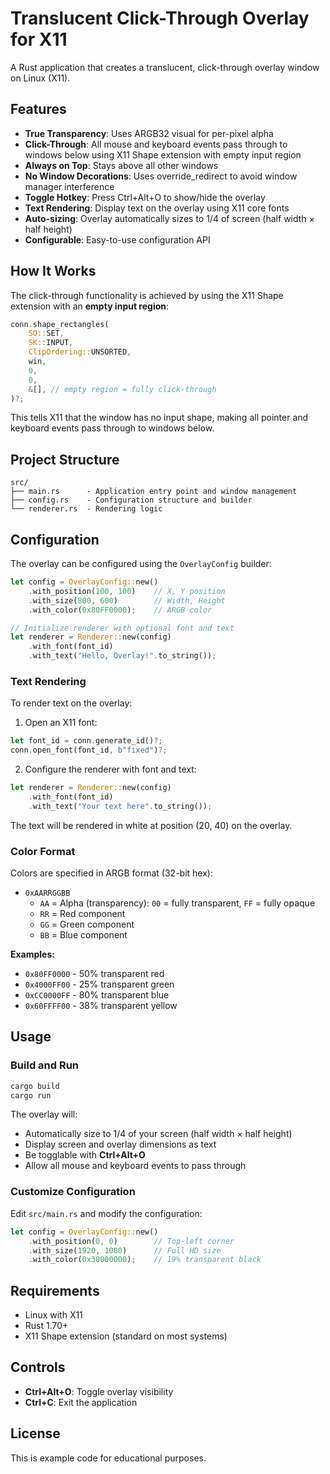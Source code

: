 # Translucent Click-Through Overlay for X11

A Rust application that creates a translucent, click-through overlay window on Linux (X11).

## Features

- **True Transparency**: Uses ARGB32 visual for per-pixel alpha
- **Click-Through**: All mouse and keyboard events pass through to windows below using X11 Shape extension with empty input region
- **Always on Top**: Stays above all other windows
- **No Window Decorations**: Uses override_redirect to avoid window manager interference
- **Toggle Hotkey**: Press Ctrl+Alt+O to show/hide the overlay
- **Text Rendering**: Display text on the overlay using X11 core fonts
- **Auto-sizing**: Overlay automatically sizes to 1/4 of screen (half width × half height)
- **Configurable**: Easy-to-use configuration API

## How It Works

The click-through functionality is achieved by using the X11 Shape extension with an **empty input region**:

```rust
conn.shape_rectangles(
    SO::SET,
    SK::INPUT,
    ClipOrdering::UNSORTED,
    win,
    0,
    0,
    &[], // empty region = fully click-through
)?;
```

This tells X11 that the window has no input shape, making all pointer and keyboard events pass through to windows below.

## Project Structure

```
src/
├── main.rs      - Application entry point and window management
├── config.rs    - Configuration structure and builder
└── renderer.rs  - Rendering logic
```

## Configuration

The overlay can be configured using the `OverlayConfig` builder:

```rust
let config = OverlayConfig::new()
    .with_position(100, 100)    // X, Y position
    .with_size(800, 600)        // Width, Height
    .with_color(0x80FF0000);    // ARGB color

// Initialize renderer with optional font and text
let renderer = Renderer::new(config)
    .with_font(font_id)
    .with_text("Hello, Overlay!".to_string());
```

### Text Rendering

To render text on the overlay:

1. Open an X11 font:

```rust
let font_id = conn.generate_id()?;
conn.open_font(font_id, b"fixed")?;
```

2. Configure the renderer with font and text:

```rust
let renderer = Renderer::new(config)
    .with_font(font_id)
    .with_text("Your text here".to_string());
```

The text will be rendered in white at position (20, 40) on the overlay.

### Color Format

Colors are specified in ARGB format (32-bit hex):

- `0xAARRGGBB`
  - `AA` = Alpha (transparency): `00` = fully transparent, `FF` = fully opaque
  - `RR` = Red component
  - `GG` = Green component
  - `BB` = Blue component

**Examples:**

- `0x80FF0000` - 50% transparent red
- `0x4000FF00` - 25% transparent green
- `0xCC0000FF` - 80% transparent blue
- `0x60FFFF00` - 38% transparent yellow

## Usage

### Build and Run

```bash
cargo build
cargo run
```

The overlay will:

- Automatically size to 1/4 of your screen (half width × half height)
- Display screen and overlay dimensions as text
- Be togglable with **Ctrl+Alt+O**
- Allow all mouse and keyboard events to pass through

### Customize Configuration

Edit `src/main.rs` and modify the configuration:

```rust
let config = OverlayConfig::new()
    .with_position(0, 0)        // Top-left corner
    .with_size(1920, 1080)      // Full HD size
    .with_color(0x30000000);    // 19% transparent black
```

## Requirements

- Linux with X11
- Rust 1.70+
- X11 Shape extension (standard on most systems)

## Controls

- **Ctrl+Alt+O**: Toggle overlay visibility
- **Ctrl+C**: Exit the application

## License

This is example code for educational purposes.

